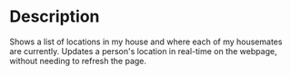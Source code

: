 # Description

Shows a list of locations in my house and where each of my housemates are currently. Updates a person's location in real-time on the webpage, without needing to refresh the page.
